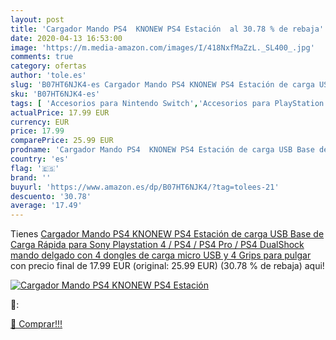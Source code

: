 ```yaml
---
layout: post
title: 'Cargador Mando PS4  KNONEW PS4 Estación  al 30.78 % de rebaja'
date: 2020-04-13 16:53:00
image: 'https://m.media-amazon.com/images/I/418NxfMaZzL._SL400_.jpg'
comments: true
category: ofertas
author: 'tole.es'
slug: 'B07HT6NJK4-es Cargador Mando PS4 KNONEW PS4 Estación de carga USB Base...'
sku: 'B07HT6NJK4-es'
tags: [ 'Accesorios para Nintendo Switch','Accesorios para PlayStation 3','Accesorios para PlayStation 4','Accesorios para Xbox One','Auriculares gaming con micrófono para PlayStation 4','Auriculares gaming para Nintendo Switch','Auriculares gaming para PlayStation 3','Auriculares gaming para Xbox One','Hardware y juegos para Nintendo Switch','Hardware y juegos para PlayStation 3','Hardware y juegos para PlayStation 4','Hardware y juegos para Xbox One','Juegos para Nintendo Switch','Sistemas precursores y micro consolas','Videojuegos', ]
actualPrice: 17.99 EUR
currency: EUR
price: 17.99
comparePrice: 25.99 EUR
prodname: 'Cargador Mando PS4  KNONEW PS4 Estación de carga USB Base de Carga Rápida para Sony Playstation 4 / PS4 / PS4 Pro / PS4 DualShock mando delgado con 4 dongles de carga micro USB y 4 Grips para pulgar'
country: 'es'
flag: '🇪🇸'
brand: ''
buyurl: 'https://www.amazon.es/dp/B07HT6NJK4/?tag=tolees-21'
descuento: '30.78'
average: '17.49'
---
```


Tienes [Cargador Mando PS4  KNONEW PS4 Estación de carga USB Base de Carga Rápida para Sony Playstation 4 / PS4 / PS4 Pro / PS4 DualShock mando delgado con 4 dongles de carga micro USB y 4 Grips para pulgar](https://www.amazon.es/dp/B07HT6NJK4/?tag=tolees-21) con precio final de  17.99 EUR (original: 25.99 EUR) (30.78 %  de rebaja) aqui!

[![Cargador Mando PS4  KNONEW PS4 Estación ](https://m.media-amazon.com/images/I/418NxfMaZzL._SL400_.jpg)](https://www.amazon.es/dp/B07HT6NJK4/?tag=tolees-21)

🔎:


[🛒 Comprar!!!](https://www.amazon.es/dp/B07HT6NJK4/?tag=tolees-21)
